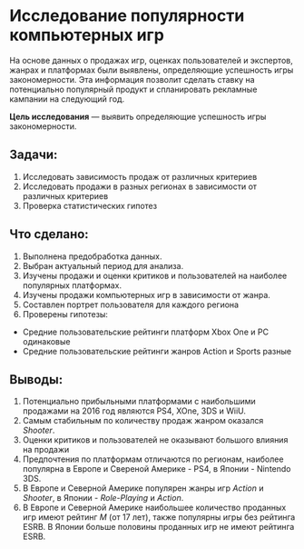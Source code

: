 # Исследование популярности компьютерных игр

На основе данных о продажах игр, оценках пользователей и экспертов, жанрах и платформах были выявлены, определяющие успешность игры закономерности. Эта информация позволит сделать ставку на потенциально популярный продукт и спланировать рекламные кампании на следующий год.

**Цель исследования** — выявить определяющие успешность игры закономерности. 

## Задачи:

1. Исследовать зависимость продаж от различных критериев
2. Исследовать продажи в разных регионах в зависимости от различных критериев
3. Проверка статистических гипотез

## Что сделано:

1. Выполнена предобработка данных.
2. Выбран актуальный период для анализа.
3. Изучены продажи и оценки критиков и пользователей на наиболее популярных платформах.
4. Изучены продажи компьютерных игр в зависимости от жанра.
5. Составлен портрет пользователя для каждого региона
6. Проверены гипотезы:
* Средние пользовательские рейтинги платформ Xbox One и PC одинаковые
* Средние пользовательские рейтинги жанров Action и Sports разные

## Выводы:

1. Потенциально прибыльными платформами с наибольшими продажами на 2016 год являются PS4, XOne, 3DS и WiiU.
2. Самым стабильным по количеству продаж жанром оказался *Shooter*.
3. Оценки критиков и пользователей не оказывают большого влияния на продажи
4. Предпочтения по платформам отличаются по регионам, наиболее популярна в Европе и Свереной Америке - PS4, в Японии - Nintendo 3DS.
5. В Европе и Северной Америке популярен жанры игр *Action* и *Shooter*, в Японии - *Role-Playing* и *Action*.
6. В Европе и Северной Америке наибольшее количество проданных игр имеют рейтинг *M* (от 17 лет), также популярны игры без рейтинга ESRB. В Японии больше половины проданных игр не имеют рейтинга ESRB.
